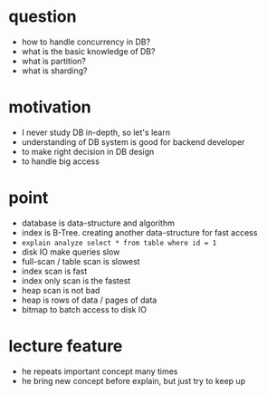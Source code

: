 # question

- how to handle concurrency in DB?
- what is the basic knowledge of DB?
- what is partition?
- what is sharding?

# motivation

- I never study DB in-depth, so let's learn
- understanding of DB system is good for backend developer
- to make right decision in DB design
- to handle big access

# point

- database is data-structure and algorithm
- index is B-Tree. creating another data-structure for fast access
- `explain analyze select * from table where id = 1`
- disk IO make queries slow
- full-scan / table scan is slowest
- index scan is fast
- index only scan is the fastest
- heap scan is not bad
- heap is rows of data / pages of data
- bitmap to batch access to disk IO

# lecture feature

- he repeats important concept many times
- he bring new concept before explain, but just try to keep up
